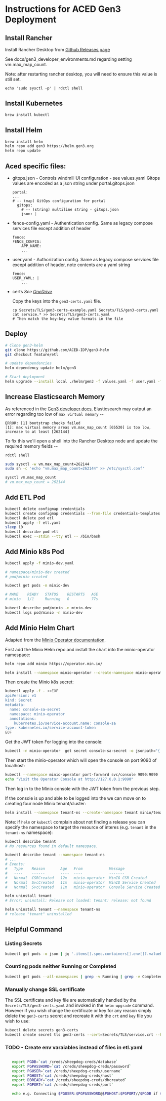 # Instructions for ACED Gen3 Deployment

## Install Rancher

Install Rancher Desktop from [Github Releases page](https://github.com/rancher-sandbox/rancher-desktop/releases/latest)

See docs/gen3_developer_environments.md regarding setting vm.max_map_count.

Note: after restarting rancher desktop, you will need to ensure this value is still set.

```
echo 'sudo sysctl -p' | rdctl shell
```

## Install Kubernetes

```sh
brew install kubectl
```

## Install Helm

```sh
brew install helm
helm repo add gen3 https://helm.gen3.org
helm repo update
```


## Aced specific files:

* gitops.json - Controls windmill UI configuration - see values.yaml
  Gitops values are encoded as a json string under portal.gitops.json
  ```
  portal:
  ...  
  # -- (map) GitOps configuration for portal
    gitops:
      # -- (string) multiline string - gitops.json
      json: |

  ```

* fence-config.yaml - Authentication config. Same as legacy compose services file except addition of header
    ```
    fence:
    FENCE_CONFIG:
        APP_NAME:
        ...
    ```
* user.yaml - Authorization config. Same as legacy compose services file except addition of header, note contents are a yaml string
    ```
    fence:
    USER_YAML: |
        ...
    ```

* certs
    *See [OneDrive](https://ohsuitg-my.sharepoint.com/:f:/r/personal/walsbr_ohsu_edu/Documents/compbio-tls?csf=1&web=1&e=7oFdxd)*

    Copy the keys into the `gen3-certs.yaml` file.

    ```
    cp Secrets/TLS/gen3-certs-example.yaml Secrets/TLS/gen3-certs.yaml
    cat service.* >> Secrets/TLS/gen3-certs.yaml
    # Then match the key-key value formats in the file
    ```


## Deploy

```sh
# Clone gen3-helm 
git clone https://github.com/ACED-IDP/gen3-helm
git checkout feature/etl

# update dependencies
helm dependency update helm/gen3

# Start deployment 
helm upgrade --install local ./helm/gen3 -f values.yaml -f user.yaml -f fence-config.yaml -f Secrets/TLS/gen3-certs.yaml
```

## Increase Elasticsearch Memory

As referenced in the [Gen3 developer docs](gen3_developer_environments.md#elasticsearch-error), Elasticsearch may output an error regarding too low of `max virtual memory` --

```
ERROR: [1] bootstrap checks failed
[1]: max virtual memory areas vm.max_map_count [65530] is too low, increase to at least [262144]
```

To fix this we'll open a shell into the Rancher Desktop node and update the required memory fields -- 

```sh
rdctl shell

sudo sysctl -w vm.max_map_count=262144
sudo sh -c 'echo "vm.max_map_count=262144" >> /etc/sysctl.conf'

sysctl vm.max_map_count
# vm.max_map_count = 262144
```


## Add ETL Pod

```sh
kubectl delete configmap credentials
kubectl create configmap credentials --from-file credentials-templates
kubectl delete pod etl
kubectl apply -f etl.yaml
sleep 10
kubectl describe pod etl
kubectl exec --stdin --tty etl -- /bin/bash
```

## Add Minio k8s Pod

```sh
kubectl apply -f minio-dev.yaml

# namespace/minio-dev created
# pod/minio created

kubectl get pods -n minio-dev

# NAME    READY   STATUS    RESTARTS   AGE
# minio   1/1     Running   0          77s

kubectl describe pod/minio -n minio-dev
kubectl logs pod/minio -n minio-dev
```

## Add Minio Helm Chart

Adapted from the [Minio Operator documentation](https://github.com/minio/operator/tree/master/helm/operator).

First add the Minio Helm repo and install the chart into the minio-operator namespace:

```sh
helm repo add minio https://operator.min.io/

helm install --namespace minio-operator --create-namespace minio-operator minio/operator
```

Then create the Minio k8s secret:

```sh
kubectl apply -f - <<EOF
apiVersion: v1
kind: Secret
metadata:
  name: console-sa-secret
  namespace: minio-operator
  annotations:
    kubernetes.io/service-account.name: console-sa
type: kubernetes.io/service-account-token
EOF
```

Get the JWT token For logging into the console:


```sh
kubectl -n minio-operator  get secret console-sa-secret -o jsonpath="{.data.token}" | base64 --decode
```

Then start the minio-operator which will open the console on port 9090 of localhost:

```sh
kubectl --namespace minio-operator port-forward svc/console 9090:9090
echo "Visit the Operator Console at http://127.0.0.1:9090"
```

Then log in to the Minio console with the JWT token from the previous step.

If the console is up and able to be logged into the we can move on to creating four node Minio tenant/cluster:

```sh
helm install --namespace tenant-ns --create-namespace tenant minio/tenant
```

Note: if `helm` or `kubectl` complain about not finding a release you can specify the namespace to target the resource of interes (e.g. `tenant` in the `tenant-ns` namespace):

```sh
kubectl describe tenant
# No resources found in default namespace.

kubectl describe tenant --namespace tenant-ns
# ...
# Events:
#   Type    Reason       Age   From            Message
#   ----    ------       ----  ----            -------
#   Normal  CSRCreated   12m   minio-operator  MinIO CSR Created
#   Normal  SvcCreated   11m   minio-operator  MinIO Service Created
#   Normal  SvcCreated   11m   minio-operator  Console Service Created

helm uninstall tenant
# Error: uninstall: Release not loaded: tenant: release: not found

helm uninstall tenant --namespace tenant-ns
# release "tenant" uninstalled
```

## Helpful Command

### Listing Secrets

```sh
kubectl get pods -o json | jq '.items[].spec.containers[].env[]?.valueFrom.secretKeyRef.name' | grep -v null | sort | uniq
```

### Counting pods neither Running or Completed

```sh
kubectl get pods --all-namespaces | grep -v Running | grep -v Completed  | grep -v NAMES | wc -l
```

### Manually change SSL certificate

The SSL certificate and key file are automatically handled by the `Secrets/TLS/gen3-certs.yaml` and invoked in the `helm upgrade` command. However if you wish change the certificate or key for any reason simply delete the `gen3-certs` secret and recreate it with the `crt` and `key` file you wish to use:

```sh
kubectl delete secrets gen3-certs
kubectl create secret tls gen3-certs --cert=Secrets/TLS/service.crt --key=Secrets/TLS/service.key
```
### TODO - Create env varaiables instead of files in etl.yaml 

```sh

   export PGDB=`cat /creds/sheepdog-creds/database`
   export PGPASSWORD=`cat /creds/sheepdog-creds/password`
   export PGUSER=`cat /creds/sheepdog-creds/username`
   export PGHOST=`cat /creds/sheepdog-creds/host`
   export DBREADY=`cat /creds/sheepdog-creds/dbcreated`
   export PGPORT=`cat /creds/sheepdog-creds/port`

   echo e.g. Connecting $PGUSER:$PGPASSWORD@$PGHOST:$PGPORT//$PGDB if $DBREADY  
```

